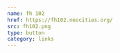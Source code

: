 ```yaml
---
name: fh 102
href: https://fh102.neocities.org/
src: fh102.png
type: button
category: links
---
```

